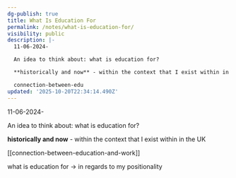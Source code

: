 ```yaml
---
dg-publish: true
title: What Is Education For
permalink: /notes/what-is-education-for/
visibility: public
description: |-
  11-06-2024-

  An idea to think about: what is education for?

  **historically and now** - within the context that I exist within in the UK

  connection-between-edu
updated: '2025-10-20T22:34:14.490Z'
---
```

11-06-2024-

An idea to think about: what is education for?

**historically and now** - within the context that I exist within in the UK

[[connection-between-education-and-work]]

what is education for -> in regards to my positionality
